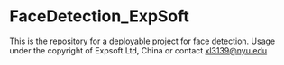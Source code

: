 # FaceDetection_ExpSoft
This is the repository for a deployable project for face detection. Usage under the copyright of Expsoft.Ltd, China or contact xl3139@nyu.edu
